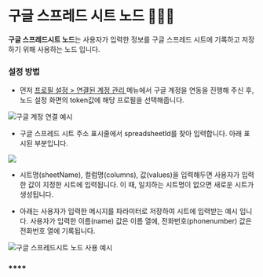 # 구글 스프레드 시트 노드 👩🏻‍🔬

**구글 스프레드시트 노드**는 사용자가 입력한 정보를 구글 스프레드 시트에 기록하고 저장하기 위해 사용하는 노드 입니다.

### 설정 방법

* 먼저 [프로필 설정 &gt; 연결된 계정 관리 ](../../../platform/settings/integration.md)메뉴에서 구글 계정을 연동을 진행해 주신 후, 노드 설정 화면의 token값에 해당 프로필을 선택해줍니다.

![&#xAD6C;&#xAE00; &#xACC4;&#xC815; &#xC5F0;&#xACB0; &#xC608;&#xC2DC;](../../../.gitbook/assets/integrations.png)

* 구글 스프레드 시트 주소 표시줄에서 spreadsheetId를 찾아 입력합니다.  아래 표시된 부분입니다.

![](../../../.gitbook/assets/guide_google-spreadsheet-id.png)

* 시트명\(sheetName\), 컬럼명\(columns\), 값\(values\)을 입력해두면 사용자가 입력한 값이 지정한 시트에 입력됩니다. 이 때, 일치하는 시트명이 없으면 새로운 시트가 생성됩니다.

* 아래는 사용자가 입력한 메시지를 파라미터로 저장하여 시트에 입력받는 예시 입니다.  사용자가 입력한 이름\(name\) 값은 이름 열에, 전화번호\(phonenumber\) 값은 전화번호 열에 기록됩니다.

![&#xAD6C;&#xAE00; &#xC2A4;&#xD504;&#xB808;&#xB4DC;&#xC2DC;&#xD2B8; &#xB178;&#xB4DC; &#xC0AC;&#xC6A9; &#xC608;&#xC2DC;](../../../.gitbook/assets/guide_google-spreadsheet.png)



### \*\*\*\* <a id="agent-call-node"></a>

